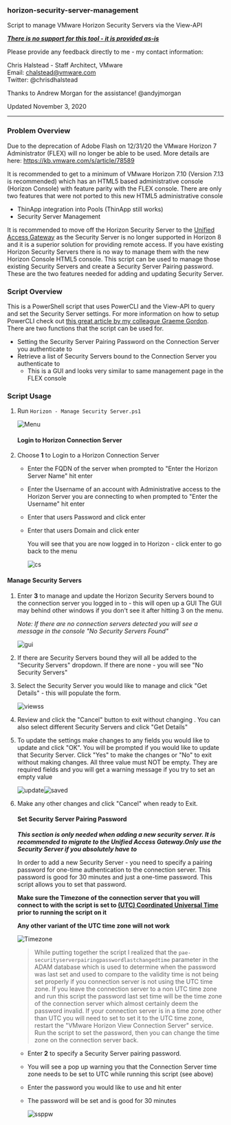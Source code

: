 ### horizon-security-server-management

Script to manage VMware Horizon Security Servers via the View-API

***<u>There is no support for this tool - it is provided as-is</u>***

Please provide any feedback directly to me - my contact information: 

Chris Halstead - Staff Architect, VMware  
Email: chalstead@vmware.com  
Twitter: @chrisdhalstead  <br />

Thanks to Andrew Morgan for the assistance!  @andyjmorgan<br />

Updated November 3, 2020<br />

------

### Problem Overview

Due to the deprecation of Adobe Flash on 12/31/20 the VMware Horizon 7 Administrator (FLEX) will no longer be able to be used.  More details are here:  https://kb.vmware.com/s/article/78589

It is recommended to get to a minimum of VMware Horizon 7.10 (Version 7.13 is recommended) which has an HTML5 based administrative console (Horizon Console) with feature parity with the FLEX console.  There are only two features that were not ported to this new HTML5 administrative console

- ThinApp integration into Pools (ThinApp still works)
- Security Server Management

It is recommended to move off the Horizon Security Server to the [Unified Access Gateway](https://techzone.vmware.com/deploying-vmware-unified-access-gateway-vmware-workspace-one-operational-tutorial) as the Security Server is no longer supported in Horizon 8 and it is a superior solution for providing remote access.   If you have existing Horizon Security Servers there is no way to manage them with the new Horizon Console HTML5 console.   This script can be used to manage those existing Security Servers and create a Security Server Pairing password.  These are the two features needed for adding and updating Security Server.

### Script Overview

This is a PowerShell script that uses PowerCLI and the View-API to query and set the Security Server settings.  For more information on how to setup PowerCLI check out [this great article by my colleague Graeme Gordon](https://blogs.vmware.com/euc/2020/01/vmware-horizon-7-powercli.html).  There are two functions that the script can be used for.

- Setting the Security Server Pairing Password on the Connection Server you authenticate to
- Retrieve a list of Security Servers bound to the Connection Server you authenticate to
  - This is a GUI and looks very similar to same management page in the FLEX console

### Script Usage

1. Run `Horizon - Manage Security Server.ps1` 


   ![Menu](https://github.com/chrisdhalstead/horizon-security-server-management/blob/master/Images/Menu.PNG)

   #### Login to Horizon Connection Server

2. Choose **1** to Login to a Horizon Connection Server 

   - Enter the FQDN of the server when prompted to "Enter the Horizon Server Name" hit enter

   - Enter the Username of an account with Administrative access to the Horizon Server you are connecting to when prompted to "Enter the Username" hit enter

   - Enter that users Password and click enter

   - Enter that users Domain and click enter

     You will see that you are now logged in to Horizon - click enter to go back to the menu


     ![cs](https://github.com/chrisdhalstead/horizon-security-server-management/blob/master/Images/login.PNG)

#### Manage Security Servers

1. Enter **3** to manage and update the Horizon Security Servers bound to the connection server you logged in to - this will open up a GUI
   The GUI may behind other windows if you don't see it after hitting 3 on the menu.

   *Note: If there are no connection servers detected you will see a message in the console "No Security Servers Found"*


   ![gui](https://github.com/chrisdhalstead/horizon-security-server-management/blob/master/Images/gui.PNG)

   

2. If there are Security Servers bound they will all be added to the "Security Servers" dropdown.  If there are none - you will see "No Security Servers"
   
3. Select the Security Server you would like to manage and click "Get Details" - this will populate the form.


   ![viewss](https://github.com/chrisdhalstead/horizon-security-server-management/blob/master/Images/viewss.PNG)

   

4. Review and click the "Cancel" button to exit without changing .  You can also select different Security Servers and click "Get Details"
   
5. To update the settings make changes to any fields you would like to update and click "OK".  You will be prompted if you would like to update that Security Server.  Click "Yes" to make the changes or "No" to exit without making changes.  All three value must NOT be empty.  They are required fields and you will get a warning message if you try to set an empty value
   


   ![update](https://github.com/chrisdhalstead/horizon-security-server-management/blob/master/Images/update.PNG)![saved](https://github.com/chrisdhalstead/horizon-security-server-management/blob/master/Images/saved.PNG)

   

6. Make any other changes and click "Cancel" when ready to Exit.

   #### Set Security Server Pairing Password

   ***This section is only needed when adding a new security server.  It is recommended to migrate to the Unified Access Gateway.Only use the Security Server if you absolutely have to***

   In order to add a new Security Server - you need to specify a pairing password for one-time authentication to the connection server.   This password is good for 30 minutes and just a one-time password.  This script allows you to set that password.  

   **Make sure the Timezone of the connection server that you will connect to with the script is set to <u>(UTC) Coordinated Universal Time</u> prior to running the script on it**

   **Any other variant of the UTC time zone will not work**

     ![Timezone](https://github.com/chrisdhalstead/horizon-security-server-management/blob/master/Images/Timezone.PNG)

   > While putting together the script I realized that the `pae-securityserverpairingpasswordlastchangedtime` parameter in the ADAM database which is used to determine when the password was last set and used to compare to the validity time is not being set properly if you connection server is not using the UTC time zone.  If you leave the connection server to a non UTC time zone and run this script the password last set time will be the time zone of the connection server which almost certainly deem the password invalid.  If your connection server is in a time zone other than UTC you will need to set to set it to the UTC time zone, restart the "VMware Horizon View Connection Server" service.  Run the script to set the password, then you can change the time zone on the connection server back.

   - Enter **2** to specify a Security Server pairing password.
   
   - You will see a pop up warning you that the Connection Server time zone needs to be set to UTC while running this script (see above)
   
   - Enter the password you would like to use and hit enter
   
   - The password will be set and is good for 30 minutes


     ![ssppw](https://github.com/chrisdhalstead/horizon-security-server-management/blob/master/Images/ssppw.PNG)

   





















